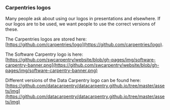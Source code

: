 ### Carpentries logos

Many people ask about using our logos in presentations and elsewhere. If our logos are to be used, we want people to use
the correct versions of these.

The Carpentries logos are stored here: [https://github.com/carpentries/logo](https://github.com/carpentries/logo).

The Software Carpentry logo is here: [https://github.com/swcarpentry/website/blob/gh-pages/img/software-carpentry-banner.png](https://github.com/swcarpentry/website/blob/gh-pages/img/software-carpentry-banner.png)

Different versions of the Data Carpentry logo can be found here: [https://github.com/datacarpentry/datacarpentry.github.io/tree/master/assets/img](https://github.com/datacarpentry/datacarpentry.github.io/tree/master/assets/img)



